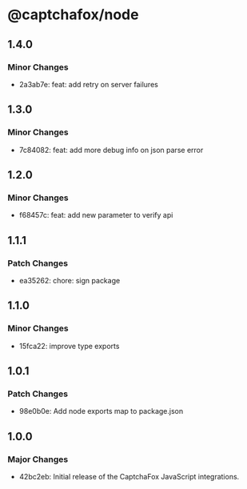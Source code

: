 # @captchafox/node

## 1.4.0

### Minor Changes

- 2a3ab7e: feat: add retry on server failures

## 1.3.0

### Minor Changes

- 7c84082: feat: add more debug info on json parse error

## 1.2.0

### Minor Changes

- f68457c: feat: add new parameter to verify api

## 1.1.1

### Patch Changes

- ea35262: chore: sign package

## 1.1.0

### Minor Changes

- 15fca22: improve type exports

## 1.0.1

### Patch Changes

- 98e0b0e: Add node exports map to package.json

## 1.0.0

### Major Changes

- 42bc2eb: Initial release of the CaptchaFox JavaScript integrations.
